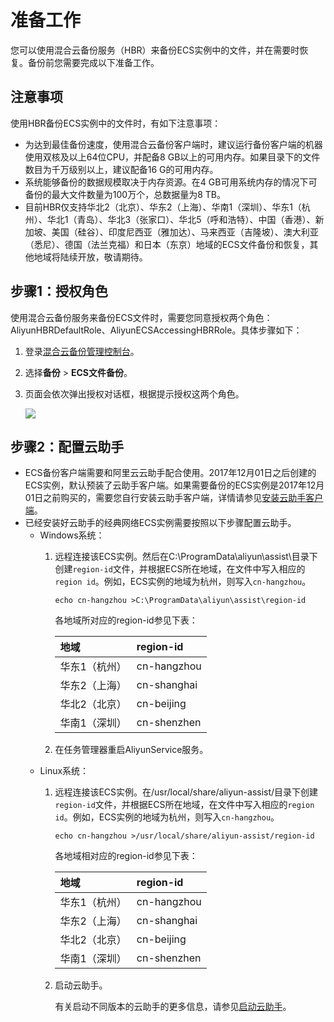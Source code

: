 # 准备工作

您可以使用混合云备份服务（HBR）来备份ECS实例中的文件，并在需要时恢复。备份前您需要完成以下准备工作。

## 注意事项

使用HBR备份ECS实例中的文件时，有如下注意事项：

-   为达到最佳备份速度，使用混合云备份客户端时，建议运行备份客户端的机器使用双核及以上64位CPU，并配备8 GB以上的可用内存。如果目录下的文件数目为千万级别以上，建议配备16 G的可用内存。
-   系统能够备份的数据规模取决于内存资源。在4 GB可用系统内存的情况下可备份的最大文件数量为100万个，总数据量为8 TB。
-   目前HBR仅支持华北2（北京）、华东2（上海）、华南1（深圳）、华东1（杭州）、华北1（青岛）、华北3（张家口）、华北5（呼和浩特）、中国（香港）、新加坡、美国（硅谷）、印度尼西亚（雅加达）、马来西亚（吉隆坡）、澳大利亚（悉尼）、德国（法兰克福）和日本（东京）地域的ECS文件备份和恢复，其他地域将陆续开放，敬请期待。

## 步骤1：授权角色

使用混合云备份服务来备份ECS文件时，需要您同意授权两个角色：AliyunHBRDefaultRole、AliyunECSAccessingHBRRole。具体步骤如下：

1.  登录[混合云备份管理控制台](https://hbr.console.aliyun.com)。

2.  选择**备份** \> **ECS文件备份**。

3.  页面会依次弹出授权对话框，根据提示授权这两个角色。

    ![](https://static-aliyun-doc.oss-cn-hangzhou.aliyuncs.com/assets/img/zh-CN/2631549951/p37733.png)


## 步骤2：配置云助手

-   ECS备份客户端需要和阿里云云助手配合使用。2017年12月01日之后创建的ECS实例，默认预装了云助手客户端。如果需要备份的ECS实例是2017年12月01日之前购买的，需要您自行安装云助手客户端，详情请参见[安装云助手客户端](/intl.zh-CN/运维与监控/云助手/配置云助手客户端/安装云助手客户端.md)。
-   已经安装好云助手的经典网络ECS实例需要按照以下步骤配置云助手。
    -   Windows系统：
        1.  远程连接该ECS实例。然后在C:\\ProgramData\\aliyun\\assist\\目录下创建`region-id`文件，并根据ECS所在地域，在文件中写入相应的`region id`。例如，ECS实例的地域为杭州，则写入`cn-hangzhou`。

            ```
            echo cn-hangzhou >C:\ProgramData\aliyun\assist\region-id
            ```

            各地域所对应的region-id参见下表：

            |地域|region-id|
            |:-|:--------|
            |华东1（杭州）|cn-hangzhou|
            |华东2（上海）|cn-shanghai|
            |华北2（北京）|cn-beijing|
            |华南1（深圳）|cn-shenzhen|

        2.  在任务管理器重启AliyunService服务。
    -   Linux系统：
        1.  远程连接该ECS实例。在/usr/local/share/aliyun-assist/目录下创建`region-id`文件，并根据ECS所在地域，在文件中写入相应的`region id`。例如，ECS实例的地域为杭州，则写入`cn-hangzhou`。

            ```
            echo cn-hangzhou >/usr/local/share/aliyun-assist/region-id
            ```

            各地域相对应的region-id参见下表：

            |地域|region-id|
            |:-|:--------|
            |华东1（杭州）|cn-hangzhou|
            |华东2（上海）|cn-shanghai|
            |华北2（北京）|cn-beijing|
            |华南1（深圳）|cn-shenzhen|

        2.  启动云助手。

            有关启动不同版本的云助手的更多信息，请参见[启动云助手](https://www.alibabacloud.com/help/zh/doc-detail/64921.htm#title-8j8-b5k-y9x)。


